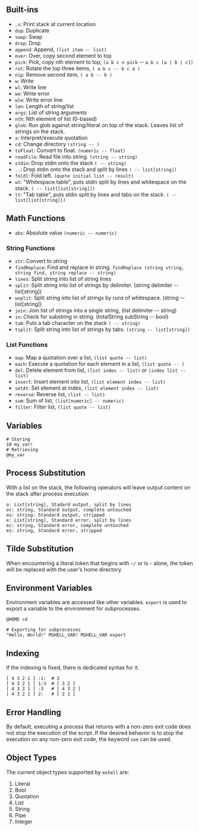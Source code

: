 ## Built-ins

- `.s`: Print stack at current location
- `dup`: Duplicate
- `swap`: Swap
- `drop`: Drop
- `append`: Append, `(list item -- list)`
- `over`: Over, copy second element to top
- `pick`: Pick, copy nth element to top, `(a b c n pick` -- `a b c [a | b | c])`
- `rot`: Rotate the top three items, `( a b c -- b c a )`
- `nip`: Remove second item, `( a b -- b )`
- `w`: Write
- `wl`: Write line
- `we`: Write error
- `wle`: Write error line
- `len`: Length of string/list
- `args`: List of string arguments
- `nth`: Nth element of list (0-based)
- `glob`: Run glob against string/literal on top of the stack. Leaves list of strings on the stack.
- `x`: Interpret/execute quotation
- `cd`: Change directory `(string -- )`
- `toFloat`: Convert to float. `(numeric -- float)`
- `readFile`: Read file into string. `(string -- string)`
- `stdin`: Drop stdin onto the stack `( -- string)`
- `..`: Drop stdin onto the stack and split by lines `( -- list[string])`
- `foldl`: Fold left. `(quote initial list -- result)`
- `wt`: "Whitespace table", puts stdin split by lines and whitespace on the stack. `( -- list[list[string]])`
- `tt`: "Tab table", puts stdin split by lines and tabs on the stack. `( -- list[list[string]])`

## Math Functions

- `abs`: Absolute value `(numeric -- numeric)`

### String Functions

- `str`: Convert to string
- `findReplace`: Find and replace in string. `findReplace (string string, string find, string replace -- string)`
- `lines`: Split string into list of string lines
- `split`: Split string into list of strings by delimiter. (string delimiter -- list[string])
- `wsplit`: Split string into list of strings by runs of whitespace. (string -- list[string])
- `join`: Join list of strings into a single string, (list delimiter -- string)
- `in`: Check for substring in string. (totalString subString -- bool)
- `tab`: Puts a tab character on the stack `( -- string)`
- `tsplit`: Split string into list of strings by tabs. `(string -- list[string])`

### List Functions

- `map`: Map a quotation over a list, `(list quote -- list)`
- `each`: Execute a quotation for each element in a list, `(list quote -- )`
- `del`: Delete element from list, `(list index -- list)` or `(index list -- list)`
- `insert`: Insert element into list, `(list element index -- list)`
- `setAt`: Set element at index, `(list element index -- list)`
- `reverse`: Reverse list, `(list -- list)`
- `sum`: Sum of list, `(list[numeric] -- numeric)`
- `filter`: Filter list, `(list quote -- list)`

## Variables

```mshell
# Storing
10 my_var!
# Retrieving
@my_var
```

## Process Substitution

With a list on the stack, the following operators will leave output content on the stack after process execution:

```mshell
o: List[string], Stadard output, split by lines
oc: string, Standard output, complete untouched
os: string: Standard output, stripped
e: List[string], Standard error, split by lines
ec: string, Standard error, complete untouched
es: string, Standard error, stripped
```

## Tilde Substitution

When encountering a literal token that begins with `~/` or is `~` alone,
the token will be replaced with the user's home directory.

## Environment Variables

Environment variables are accessed like other variables.
`export` is used to export a variable to the environment for subprocesses.

```mshell
@HOME cd

# Exporting for subprocesses
"Hello, World!" MSHELL_VAR! MSHELL_VAR export
```



## Indexing

If the indexing is fixed, there is dedicated syntax for it.

```mshell
[ 4 3 2 1 ] :1:  # 3
[ 4 3 2 1 ] 1:3  # [ 3 2 ]
[ 4 3 2 1 ] :3   # [ 4 3 2 ]
[ 4 3 2 1 ] 2:   # [ 2 1 ]
```

## Error Handling

By default, executing a process that returns with a non-zero exit code does not stop the execution of the script.
If the desired behavior is to stop the execution on any non-zero exit code, the keyword `soe` can be used.

## Object Types

The current object types supported by `mshell` are:

1. Literal
2. Bool
3. Quotation
4. List
5. String
6. Pipe
7. Integer
